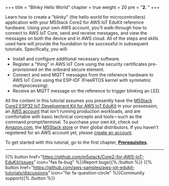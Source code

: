 +++
title = "Blinky Hello World"
chapter = true
weight = 20
pre = "<b>2. </b>"
+++

Learn how to create a "blinky" (the hello world for microcontrollers) application with your M5Stack Core2 for AWS IoT EduKit reference hardware. Using your own AWS account, you'll walk-through how to connect to AWS IoT Core, send and receive messages, and view the messages on both the device and in AWS cloud. All of the steps and skills used here will provide the foundation to be successful in subsequent tutorials. Specifically, you will:
- Install and configure additional necessary software.
- Register a "thing" in AWS IoT Core using the security certificates pre-provisioned on the onboard secure element.
- Connect and send MQTT messages from the reference hardware to AWS IoT Core using the ESP-IDF (FreeRTOS kernel with symmetric multiprocessing).
- Receive an MQTT message on the reference to trigger blinking an LED. 
 
All the content in this tutorial assumes you presently have the [M5Stack Core2 ESP32 IoT Development Kit for AWS IoT EduKit](https://www.amazon.com/dp/B08NP5LVFH) in your possession, an [AWS account](https://console.aws.amazon.com/console/home) that isn't running production workloads, and are comfortable with basic technical concepts and tools—such as the command prompt/terminal. To purchase your own kit, check out [Amazon.com](https://www.amazon.com/dp/B08NP5LVFH), the [M5Stack store](https://m5stack.com/products/m5stack-core2-esp32-iot-development-kit-for-aws-iot-edukit) or their global distributors. If you haven't registered for an AWS account yet, please [create an account](https://portal.aws.amazon.com/billing/signup).


To get started with this tutorial, go to the first chapter, [**Prerequisites**](/en_uk/blinky-hello-world/prerequisites.html).

---
{{% button href="https://github.com/m5stack/Core2-for-AWS-IoT-EduKit/issues" icon="fas fa-bug" %}}Report bugs{{% /button %}} {{% button href="https://github.com/aws-samples/aws-iot-edukit-tutorials/discussions" icon="far fa-question-circle" %}}Community support{{% /button %}}